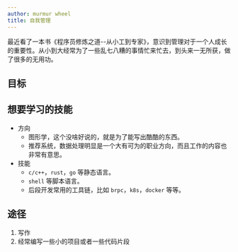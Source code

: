 ```yaml
---
author: murmur wheel
title: 自我管理
---
```


最近看了一本书《程序员修炼之道--从小工到专家》，意识到管理对于一个人成长的重要性。从小到大经常为了一些乱七八糟的事情忙来忙去，到头来一无所获，做了很多的无用功。

## 目标

## 想要学习的技能

- 方向
  - 图形学，这个没啥好说的，就是为了能写出酷酷的东西。
  - 推荐系统，数据处理明显是一个大有可为的职业方向，而且工作的内容也非常有意思。
- 技能
  - `c/c++`，`rust`，`go` 等静态语言。
  - `shell` 等脚本语言。
  - 后段开发常用的工具链，比如 `brpc`，`k8s`，`docker` 等等。

## 途径

1. 写作
2. 经常编写一些小的项目或者一些代码片段